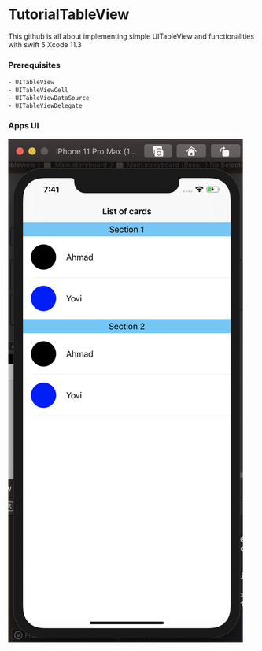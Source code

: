 
# TutorialTableView

This github is all about implementing simple UITableView and functionalities with swift 5 Xcode 11.3

### Prerequisites

    - UITableView
    - UITableViewCell
    - UITableViewDataSource
    - UITableViewDelegate

### Apps UI

![alt text](https://github.com/DanielWijono/tutorialTableView/blob/master/Screen%20Shot%202020-05-15%20at%2019.41.36.png)
